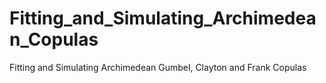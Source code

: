 # Fitting_and_Simulating_Archimedean_Copulas
Fitting and Simulating Archimedean Gumbel, Clayton and Frank Copulas
